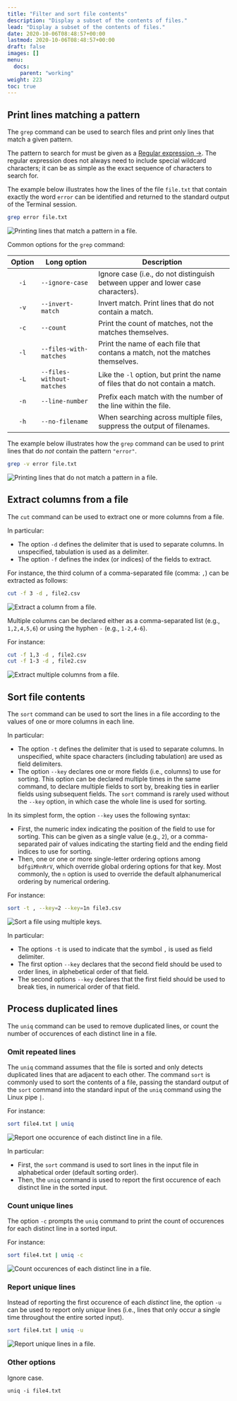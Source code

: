 ```yaml
---
title: "Filter and sort file contents"
description: "Display a subset of the contents of files."
lead: "Display a subset of the contents of files."
date: 2020-10-06T08:48:57+00:00
lastmod: 2020-10-06T08:48:57+00:00
draft: false
images: []
menu:
  docs:
    parent: "working"
weight: 223
toc: true
---
```


## Print lines matching a pattern

The `grep` command can be used to search files and print only lines that
match a given pattern.

The pattern to search for must be given as a [Regular expression →][regular-expression-info].
The regular expression does not always need to include special wildcard characters;
it can be as simple as the exact sequence of characters to search for.

The example below illustrates how the lines of the file `file.txt`
that contain exactly the word `error` can be identified and returned to the
standard output of the Terminal session.

```bash
grep error file.txt 
```

![Printing lines that match a pattern in a file.](grep.png)

Common options for the `grep` command:

| Option | Long option | Description |
|:------:| ----------- | ----------- |
|  `-i`  | `--ignore-case` | Ignore case (i.e., do not distinguish between upper and lower case characters).  |
|  `-v`  | `--invert-match` | Invert match. Print lines that do not contain a match. |
|  `-c`  | `--count`   | Print the count of matches, not the matches themselves. |
|  `-l`  | `--files-with-matches` | Print the name of each file that contans a match, not the matches themselves. |
|  `-L`  | `--files-without-matches` | Like the `-l` option, but print the name of files that do not contain a match. |
|  `-n`  | `--line-number` | Prefix each match with the number of the line within the file. |
|  `-h`  | `--no-filename` | When searching across multiple files, suppress the output of filenames. |

The example below illustrates how the `grep` command can be used
to print lines that do _not_ contain the pattern `"error"`.

```bash
grep -v error file.txt
```

![Printing lines that do not match a pattern in a file.](grep-v.png)

## Extract columns from a file

The `cut` command can be used to extract one or more columns from a file.

In particular:

- The option `-d` defines the delimiter that is used to separate columns.
  In unspecified, tabulation is used as a delimiter.
- The option `-f` defines the index (or indices) of the fields to extract.

For instance, the third column of a comma-separated file (comma: `,`)
can be extracted as follows:

```bash
cut -f 3 -d , file2.csv
```

![Extract a column from a file.](cut-f-d.png)

Multiple columns can be declared either as a comma-separated list (e.g., `1,2,4,5,6`)
or using the hyphen `-` (e.g., `1-2,4-6`).

For instance:

```bash
cut -f 1,3 -d , file2.csv
cut -f 1-3 -d , file2.csv
```

![Extract multiple columns from a file.](cut-range.png)

## Sort file contents

The `sort` command can be used to sort the lines in a file
according to the values of one or more columns in each line.

In particular:

- The option `-t` defines the delimiter that is used to separate columns.
  In unspecified, white space characters (including tabulation) are used as
  field delimiters.
- The option `--key` declares one or more fields (i.e., columns) to use
  for sorting.
  This option can be declared multiple times in the same command,
  to declare multiple fields to sort by, breaking ties in earlier fields
  using subsequent fields.
  The `sort` command is rarely used without the `--key` option,
  in which case the whole line is used for sorting.

In its simplest form, the option `--key` uses the following syntax:

- First, the numeric index indicating the position of the field to use
  for sorting.
  This can be given as a single value (e.g., `2`),
  or a comma-separated pair of values indicating the 
  starting field and the ending field indices to use for sorting.
- Then, one or one or more single-letter ordering options among
  `bdfgiMhnRrV`, which override global ordering options for that key.
  Most commonly, the `n` option is used to override the default
  alphanumerical ordering by numerical ordering.

For instance:

```bash
sort -t , --key=2 --key=1n file3.csv
```

![Sort a file using multiple keys.](sort-keys.png)

In particular:

- The options `-t` is used to indicate that the symbol `,`
  is used as field delimiter.
- The first option `--key` declares that the second field should be used
  to order lines, in alphebetical order of that field.
- The second options `--key` declares that the first field should be used
  to break ties, in numerical order of that field.

## Process duplicated lines

The `uniq` command can be used to remove duplicated lines,
or count the number of occurences of each distinct line in a file.

### Omit repeated lines

The `uniq` command assumes that the file is sorted and only detects duplicated
lines that are adjacent to each other.
The command `sort` is commonly used to sort the contents of a file, passing the
standard output of the `sort` command into the standard input of the `uniq` command
using the Linux pipe `|`.

For instance:

```bash
sort file4.txt | uniq
```

![Report one occurence of each distinct line in a file.](sort-uniq.png)

In particular:

- First, the `sort` command is used to sort lines in the input file
  in alphabetical order (default sorting order).
- Then, the `uniq` command is used to report the first occurence of
  each distinct line in the sorted input.

### Count unique lines

The option `-c` prompts the `uniq` command to print the count of occurences
for each distinct line in a sorted input.

For instance:

```bash
sort file4.txt | uniq -c
```

![Count occurences of each distinct line in a file.](uniq-c.png)

### Report unique lines

Instead of reporting the first occurence of each _distinct_ line,
the option `-u` can be used to report only _unique_ lines
(i.e., lines that only occur a single time throughout the entire sorted
input).

```bash
sort file4.txt | uniq -u
```

![Report unique lines in a file.](uniq-u.png)

### Other options

Ignore case.

```bash
uniq -i file4.txt
```

<!-- Link definitions -->

[regular-expression-info]: https://www.regular-expressions.info/quickstart.html
